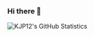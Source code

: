 ### Hi there 👋
![KJP12's GitHub Statistics](https://github-readme-stats.vercel.app/api?username=KJP12&show_icons=true&hide_border=true&theme=tokyonight) <br/>
<!--
**KJP12/KJP12** is a ✨ _special_ ✨ repository because its `README.md` (this file) appears on your GitHub profile.

Here are some ideas to get you started:

- 🔭 I’m currently working on ...
- 🌱 I’m currently learning ...
- 👯 I’m looking to collaborate on ...
- 🤔 I’m looking for help with ...
- 💬 Ask me about ...
- 📫 How to reach me: ...
- 😄 Pronouns: ...
- ⚡ Fun fact: ...
-->
